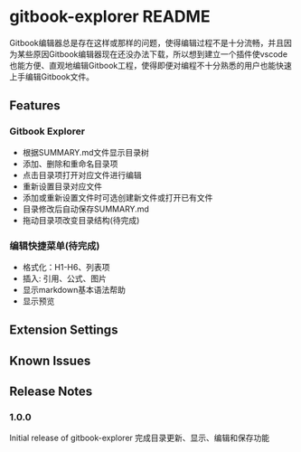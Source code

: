 # gitbook-explorer README

Gitbook编辑器总是存在这样或那样的问题，使得编辑过程不是十分流畅，并且因为某些原因Gitbook编辑器现在还没办法下载，所以想到建立一个插件使vscode也能方便、直观地编辑Gitbook工程，使得即便对编程不十分熟悉的用户也能快速上手编辑Gitbook文件。

## Features

### Gitbook Explorer

* 根据SUMMARY.md文件显示目录树
* 添加、删除和重命名目录项
* 点击目录项打开对应文件进行编辑
* 重新设置目录对应文件
* 添加或重新设置文件时可选创建新文件或打开已有文件
* 目录修改后自动保存SUMMARY.md
* 拖动目录项改变目录结构(待完成)

### 编辑快捷菜单(待完成)

* 格式化：H1-H6、列表项
* 插入: 引用、公式、图片
* 显示markdown基本语法帮助
* 显示预览

## Extension Settings


## Known Issues


## Release Notes

### 1.0.0

Initial release of gitbook-explorer
完成目录更新、显示、编辑和保存功能

